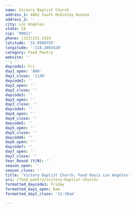 ```yaml
---
name: Victory Baptist Church
address_1: 4802 South McKinley Avenue
address_2: ''
city: Los Angeles
state: CA
zip: '90011'
phone: (323)231-2424
latitude: '33.9999755'
longitude: '-118.2603428'
category: Food Pantry
website: ''
'': ''
daycode1: Fri
day1_open: '800'
day1_close: '1130'
daycode2: ''
day2_open: ''
day2_close: ''
daycode3: ''
day3_open: ''
day3_close: ''
daycode4: ''
day4_open: ''
day4_close: ''
daycode5: ''
day5_open: ''
day5_close: ''
daycode6: ''
day6_open: ''
daycode7: ''
day7_open: ''
day7_close: ''
Year_Round (Y/N): ''
season_open: ''
season_close: ''
title: 'Victory Baptist Church, Food Oasis Los Angeles'
uri: /food-pantry/victory-baptist-church/
formatted_daycode1: Friday
formatted_day1_open: 8am
formatted_day1_close: '11:30am'

---
```

